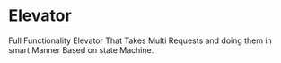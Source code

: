 # Elevator
Full Functionality Elevator That Takes Multi Requests and doing them in smart Manner Based on state Machine.
